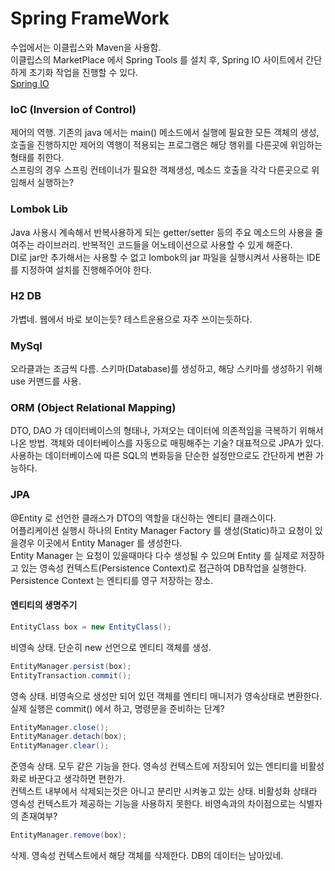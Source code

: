 # Spring FrameWork
수업에서는 이클립스와 Maven을 사용함.  
이클립스의 MarketPlace 에서 Spring Tools 를 설치 후, Spring IO 사이트에서 간단하게 초기화 작업을 진행할 수 있다.  
[Spring IO](https://start.spring.io/)  

### IoC (Inversion of Control)
제어의 역행. 기존의 java 에서는 main() 메소드에서 실행에 필요한 모든 객체의 생성, 호출을 진행하지만 제어의 역행이 적용되는 프로그램은 해당 행위를 다른곳에 위임하는 형태를 취한다.  
스프링의 경우 스프링 컨테이너가 필요한 객체생성, 메소드 호출을 각각 다른곳으로 위임해서 실행하는?  

### Lombok Lib
Java 사용시 계속해서 반복사용하게 되는 getter/setter 등의 주요 메소드의 사용을 줄여주는 라이브러리. 반복적인 코드들을 어노테이션으로 사용할 수 있게 해준다.  
DI로 jar만 추가해서는 사용할 수 없고 lombok의 jar 파일을 실행시켜서 사용하는 IDE를 지정하여 설치를 진행해주어야 한다.

### H2 DB
가볍네. 웹에서 바로 보이는듯? 테스트운용으로 자주 쓰이는듯하다.

### MySql
오라클과는 조금씩 다름. 스키마(Database)를 생성하고, 해당 스키마를 생성하기 위해 use 커맨드를 사용.

### ORM (Object Relational Mapping)
DTO, DAO 가 데이터베이스의 형태나, 가져오는 데이터에 의존적임을 극복하기 위해서 나온 방법. 객체와 데이터베이스를 자동으로 매핑해주는 기술? 대표적으로 JPA가 있다.  
사용하는 데이터베이스에 따른 SQL의 변화등을 단순한 설정만으로도 간단하게 변환 가능하다.

### JPA
@Entity 로 선언한 클래스가 DTO의 역할을 대신하는 엔티티 클래스이다.  
어플리케이션 실행시 하나의 Entity Manager Factory 를 생성(Static)하고 요청이 있을경우 이곳에서 Entity Manager 를 생성한다.  
Entity Manager 는 요청이 있을때마다 다수 생성될 수 있으며 Entity 를 실제로 저장하고 있는 영속성 컨텍스트(Persistence Context)로 접근하여 DB작업을 실행한다.
Persistence Context 는 엔티티를 영구 저장하는 장소.

#### 엔티티의 생명주기
```java
EntityClass box = new EntityClass();
```
비영속 상태. 단순히 new 선언으로 엔티티 객체를 생성.  
  
```java
EntityManager.persist(box);
EntityTransaction.commit();
```
영속 상태. 비영속으로 생성만 되어 있던 객체를 엔티티 매니저가 영속상태로 변환한다.  
실제 실행은 commit() 에서 하고, 명령문을 준비하는 단계?  
  
```java
EntityManager.close();
EntityManager.detach(box);
EntityManager.clear();
```
준영속 상태. 모두 같은 기능을 한다. 영속성 컨텍스트에 저장되어 있는 엔티티를 비활성화로 바꾼다고 생각하면 편한가.  
컨텍스트 내부에서 삭제되는것은 아니고 분리만 시켜놓고 있는 상태. 비활성화 상태라 영속성 컨텍스트가 제공하는 기능을 사용하지 못한다. 비영속과의 차이점으로는 식별자의 존재여부?

```java
EntityManager.remove(box);
```
삭제. 영속성 컨텍스트에서 해당 객체를 삭제한다. DB의 데이터는 남아있네.